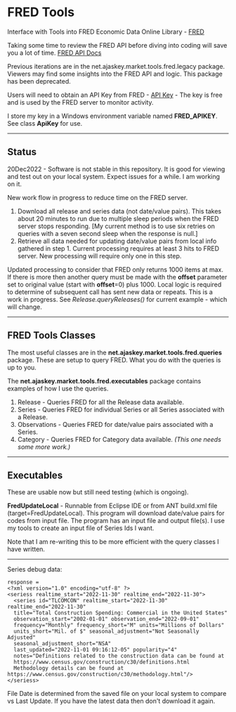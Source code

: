 # FRED Tools
 Interface with Tools into FRED Economic Data Online Library - [FRED](https://fred.stlouisfed.org)
 
 Taking some time to review the FRED API before diving into coding will save you a lot of time. [FRED API Docs](https://fred.stlouisfed.org/docs/api/fred)
  
 Previous iterations are in the net.ajaskey.market.tools.fred.legacy package. Viewers may find some insights into the FRED API and logic. This package has been deprecated.
 
 Users will need to obtain an API Key from FRED - [API Key](https://fred.stlouisfed.org/docs/api/api_key.html) - The key is free and is used by the FRED server to monitor activity.
 
 I store my key in a Windows environment variable named **FRED_APIKEY**. See class **ApiKey** for use.
 
---
 
## Status
 
 20Dec2022 - Software is not stable in this repository. It is good for viewing and test out on your local system. Expect issues for a while.
 I am working on it. 
 
 New work flow in progress to reduce time on the FRED server.
 
 1. Download all release and series data (not date/value pairs). This takes about 20 minutes to run due to multiple sleep periods when the FRED server stops responding. [My current method is to use six retries on queries with a seven second sleep when the response is null.]
 2. Retrieve all data needed for updating date/value pairs from local info gathered in step 1. Current processing requires at least 3 hits to FRED server. New processing will require only one in this step.
 
 Updated processing to consider that FRED only returns 1000 items at max. If there is more then another query must be made with the **offset** parameter set to original value (start with **offset**=0) plus 1000. Local logic is required to determine of subsequent call has sent new data or repeats. This is a work in progress. See *Release.queryReleases()* for current example - which will change.
 
---

## FRED Tools Classes
 The most useful classes are in the **net.ajaskey.market.tools.fred.queries** package. These are setup to query FRED. What you do with the queries is up to you. 
 
 The **net.ajaskey.market.tools.fred.executables** package contains examples of how I use the queries.
 
1. Release - Queries FRED for all the Release data available.
2. Series - Queries FRED for individual Series or all Series associated with a Release.
3. Observations - Queries FRED for date/value pairs associated with a Series.
4. Category - Queries FRED for Category data available. *(This one needs some more work.)*
 
---
 
## Executables

 These are usable now but still need testing (which is ongoing).
 
 **FredUpdateLocal** - Runnable from Eclipse IDE or from ANT build.xml file (target=FredUpdateLocal). This program will download date/value pairs for codes from input file. The program has an input file and output file(s). I use my tools to create an input file of Series Ids I want.
 
 Note that I am re-writing this to be more efficient with the query classes I have written.
 
---
  
 Series debug data:

    response =
    <?xml version="1.0" encoding="utf-8" ?>
    <seriess realtime_start="2022-11-30" realtime_end="2022-11-30">
      <series id="TLCOMCON" realtime_start="2022-11-30" realtime_end="2022-11-30" 
      title="Total Construction Spending: Commercial in the United States" 
      observation_start="2002-01-01" observation_end="2022-09-01" 
      frequency="Monthly" frequency_short="M" units="Millions of Dollars" 
      units_short="Mil. of $" seasonal_adjustment="Not Seasonally Adjusted" 
      seasonal_adjustment_short="NSA" 
      last_updated="2022-11-01 09:16:12-05" popularity="4" 
      notes="Definitions related to the construction data can be found at     
      https://www.census.gov/construction/c30/definitions.html
      Methodology details can be found at https://www.census.gov/construction/c30/methodology.html"/>
    </seriess>


File Date is determined from the saved file on your local system to compare vs Last Update. If you have the latest data then don't download it again.
